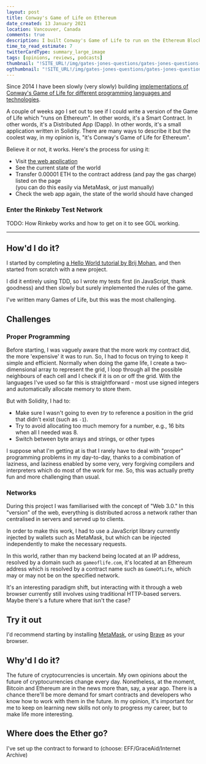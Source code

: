 ```yaml
---
layout: post
title: Conway's Game of Life on Ethereum
date_created: 13 January 2021
location: Vancouver, Canada
comments: true
description: I built Conway's Game of Life to run on the Ethereum Blockchain network, usign Solidity - you can use it now!
time_to_read_estimate: 7
twitterCardType: summary_large_image
tags: [opinions, reviews, podcasts]
thumbnail: "!SITE_URL!/img/gates-jones-questions/gates-jones-questions-thumbnail-tw.png"
ogthumbnail: "!SITE_URL!/img/gates-jones-questions/gates-jones-questions-thumbnail-og.png"
---
```


Since 2014 I have been slowly (very slowly) building [implementations of Conway's Game of Life for different programming languages and technologies](https://github.com/conwaysgame/).

A couple of weeks ago I set out to see if I could write a version of the Game of Life which "runs on Ethereum". In other words, it's a Smart Contract. In other words, it's a Distributed App (Dapp). In other words, it's a small application written in Solidity. There are many ways to describe it but the coolest way, in my opinion is, "it's Conway's Game of Life for Ethereum".

Believe it or not, it works. Here's the process for using it:

* Visit [the web application](https://conwaysgame.github.io/solidity-ethereum/)
* See the current state of the world
* Transfer 0.00001 ETH to the contract address (and pay the gas charge) listed on the page<br>(you can do this easily via MetaMask, or just manually)
* Check the web app again, the state of the world should have changed

### Enter the Rinkeby Test Network

TODO: How Rinkeby works and how to get on it to see GOL working.

---

## How'd I do it?

I started by completing [a Hello World tutorial by Brij Mohan](https://techbrij.com/hello-world-smart-contract-solidity-ethereum-dapp-part-1), and then started from scratch with a new project.

I did it entirely using TDD, so I wrote my tests first (in JavaScript, thank goodness) and then slowly but surely implemented the rules of the game.

I've written many Games of Life, but this was the most challenging.

## Challenges

### Proper Programming

Before starting, I was vaguely aware that the more work my contract did, the more 'expensive' it was to run. So, I had to focus on trying to keep it simple and efficient. Normally when doing the game life, I create a two-dimensional array to represent the grid, I loop through all the possible neighbours of each cell and I check if it is on or off the grid. With the languages I've used so far this is straightforward - most use signed integers and automatically allocate memory to store them.

But with Solidity, I had to:

* Make sure I wasn't going to even _try_ to reference a position in the grid that didn't exist (such as `-1`).
* Try to avoid allocating too much memory for a number, e.g., 16 bits when all I needed was 8.
* Switch between byte arrays and strings, or other types

I suppose what I'm getting at is that I rarely have to deal with "proper" programming problems in my day-to-day, thanks to a combination of laziness, and laziness enabled by some very, very forgiving compilers and interpreters which do most of the work for me. So, this was actually pretty fun and more challenging than usual.

### Networks

During this project I was familiarised with the concept of "Web 3.0." In this "version" of the web, everything is distributed across a network rather than centralised in servers and served up to clients.

In order to make this work, I had to use a JavaScript library currently injected by wallets such as MetaMask, but which can be injected independently to make the necessary requests.

In this world, rather than my backend being located at an IP address, resolved by a domain such as `gameoflife.com`, it's located at an Ethereum address which is resolved by a contract name such as `GameOfLife`, which may or may not be on the specified network.

It's an interesting paradigm shift, but interacting with it through a web browser currently still involves using traditional HTTP-based servers. Maybe there's a future where that isn't the case?

## Try it out

I'd recommend starting by installing [MetaMask](https://chrome.google.com/webstore/detail/metamask/nkbihfbeogaeaoehlefnkodbefgpgknn?hl=en), or using [Brave](https://brave.com/) as your browser.

## Why'd I do it?

The future of cryptocurrencies is uncertain. My own opinions about the future of cryptocurrencies change every day. Nonetheless, at the moment, Bitcoin and Ethereum are in the news more than, say, a year ago. There is a chance there'll be more demand for smart contracts and developers who know how to work with them in the future. In my opinion, it's important for me to keep on learning new skills not only to progress my career, but to make life more interesting.

## Where does the Ether go?

I've set up the contract to forward to (choose: EFF/GraceAid/Internet Archive)
